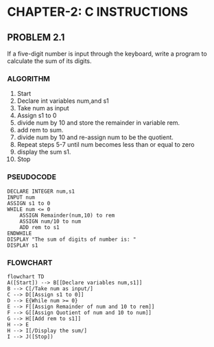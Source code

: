 # CHAPTER-2: C INSTRUCTIONS

## PROBLEM 2.1
If a five-digit number is input through the keyboard, write a program to calculate the sum of its digits.

### ALGORITHM
1. Start
2. Declare int variables num,and s1
3. Take num as input
4. Assign s1 to 0
5. divide num by 10 and store the remainder in variable rem.
6. add rem to sum.
7. divide num by 10 and re-assign num to be the quotient.
8. Repeat steps 5-7 until num becomes less than or equal to zero
9. display the sum s1.
10. Stop


### PSEUDOCODE

```pseudocode
DECLARE INTEGER num,s1
INPUT num
ASSIGN s1 to 0
WHILE num <= 0
    ASSIGN Remainder(num,10) to rem
    ASSIGN num/10 to num
    ADD rem to s1
ENDWHILE
DISPLAY "The sum of digits of number is: "
DISPLAY s1
```

### FLOWCHART

```mermaid
flowchart TD
A([Start]) --> B[[Declare variables num,s1]]
B --> C[/Take num as input/]
C --> D[[Assign s1 to 0]]
D --> E{While num >= 0}
E --> F[[Assign Remainder of num and 10 to rem]]
F --> G[[Assign Quotient of num and 10 to num]]
G --> H[[Add rem to s1]]
H --> E
H --> I[/Display the sum/]
I --> J([Stop])
```